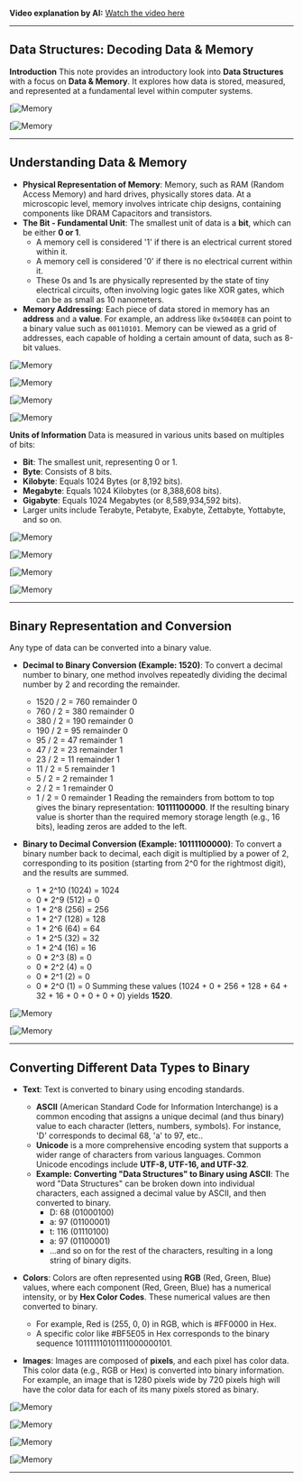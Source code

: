 **Video explanation by AI:** [Watch the video here](https://notebooklm.google.com/notebook/68a51878-3ce2-4a6e-ba12-62bb4ec9e31e?artifactId=ebd2a59a-7b60-4888-a0cf-527074142ba2)

---

## **Data Structures: Decoding Data & Memory**

**Introduction** This note provides an introductory look into **Data Structures** with a focus on **Data & Memory**. It explores how data is stored, measured, and represented at a fundamental level within computer systems.

[![Memory](G:\DSA\Slides\Memory\s1.png)

[![Memory](G:\DSA\Slides\Memory\s2.png)

---
## **Understanding Data & Memory**

- **Physical Representation of Memory**: Memory, such as RAM (Random Access Memory) and hard drives, physically stores data. At a microscopic level, memory involves intricate chip designs, containing components like DRAM Capacitors and transistors.
- **The Bit - Fundamental Unit**: The smallest unit of data is a **bit**, which can be either **0 or 1**.
    - A memory cell is considered '1' if there is an electrical current stored within it.
    - A memory cell is considered '0' if there is no electrical current within it.
    - These 0s and 1s are physically represented by the state of tiny electrical circuits, often involving logic gates like XOR gates, which can be as small as 10 nanometers.
- **Memory Addressing**: Each piece of data stored in memory has an **address** and a **value**. For example, an address like `0x5040E8` can point to a binary value such as `00110101`. Memory can be viewed as a grid of addresses, each capable of holding a certain amount of data, such as 8-bit values.

[![Memory](G:\DSA\Slides\Memory\s3.png)

[![Memory](G:\DSA\Slides\Memory\s4.png)

[![Memory](G:\DSA\Slides\Memory\s5.png)

[![Memory](G:\DSA\Slides\Memory\s6.png)

**Units of Information** Data is measured in various units based on multiples of bits:

- **Bit**: The smallest unit, representing 0 or 1.
- **Byte**: Consists of 8 bits.
- **Kilobyte**: Equals 1024 Bytes (or 8,192 bits).
- **Megabyte**: Equals 1024 Kilobytes (or 8,388,608 bits).
- **Gigabyte**: Equals 1024 Megabytes (or 8,589,934,592 bits).
- Larger units include Terabyte, Petabyte, Exabyte, Zettabyte, Yottabyte, and so on.

[![Memory](G:\DSA\Slides\Memory\s12.png)

[![Memory](G:\DSA\Slides\Memory\s11.png)

[![Memory](G:\DSA\Slides\Memory\s8.png)

[![Memory](G:\DSA\Slides\Memory\s9.png)

---
## **Binary Representation and Conversion**

Any type of data can be converted into a binary value.

- **Decimal to Binary Conversion (Example: 1520)**: To convert a decimal number to binary, one method involves repeatedly dividing the decimal number by 2 and recording the remainder.
    
    - 1520 / 2 = 760 remainder 0
    - 760 / 2 = 380 remainder 0
    - 380 / 2 = 190 remainder 0
    - 190 / 2 = 95 remainder 0
    - 95 / 2 = 47 remainder 1
    - 47 / 2 = 23 remainder 1
    - 23 / 2 = 11 remainder 1
    - 11 / 2 = 5 remainder 1
    - 5 / 2 = 2 remainder 1
    - 2 / 2 = 1 remainder 0
    - 1 / 2 = 0 remainder 1 Reading the remainders from bottom to top gives the binary representation: **10111100000**. If the resulting binary value is shorter than the required memory storage length (e.g., 16 bits), leading zeros are added to the left.
- **Binary to Decimal Conversion (Example: 10111100000)**: To convert a binary number back to decimal, each digit is multiplied by a power of 2, corresponding to its position (starting from 2^0 for the rightmost digit), and the results are summed.
    
    - 1 * 2^10 (1024) = 1024
    - 0 * 2^9 (512) = 0
    - 1 * 2^8 (256) = 256
    - 1 * 2^7 (128) = 128
    - 1 * 2^6 (64) = 64
    - 1 * 2^5 (32) = 32
    - 1 * 2^4 (16) = 16
    - 0 * 2^3 (8) = 0
    - 0 * 2^2 (4) = 0
    - 0 * 2^1 (2) = 0
    - 0 * 2^0 (1) = 0 Summing these values (1024 + 0 + 256 + 128 + 64 + 32 + 16 + 0 + 0 + 0 + 0) yields **1520**.

[![Memory](G:\DSA\Slides\Memory\s13.png)

[![Memory](G:\DSA\Slides\Memory\s14.png)

---
## **Converting Different Data Types to Binary**

- **Text**: Text is converted to binary using encoding standards.
    
    - **ASCII** (American Standard Code for Information Interchange) is a common encoding that assigns a unique decimal (and thus binary) value to each character (letters, numbers, symbols). For instance, 'D' corresponds to decimal 68, 'a' to 97, etc..
    - **Unicode** is a more comprehensive encoding system that supports a wider range of characters from various languages. Common Unicode encodings include **UTF-8, UTF-16, and UTF-32**.
    - **Example: Converting "Data Structures" to Binary using ASCII**: The word "Data Structures" can be broken down into individual characters, each assigned a decimal value by ASCII, and then converted to binary.
        - D: 68 (01000100)
        - a: 97 (01100001)
        - t: 116 (01110100)
        - a: 97 (01100001)
        - ...and so on for the rest of the characters, resulting in a long string of binary digits.
- **Colors**: Colors are often represented using **RGB** (Red, Green, Blue) values, where each component (Red, Green, Blue) has a numerical intensity, or by **Hex Color Codes**. These numerical values are then converted to binary.
    
    - For example, Red is (255, 0, 0) in RGB, which is #FF0000 in Hex.
    - A specific color like #BF5E05 in Hex corresponds to the binary sequence 101111110101111000000101.
- **Images**: Images are composed of **pixels**, and each pixel has color data. This color data (e.g., RGB or Hex) is converted into binary information. For example, an image that is 1280 pixels wide by 720 pixels high will have the color data for each of its many pixels stored as binary.

[![Memory](G:\DSA\Slides\Memory\s15.png)

[![Memory](G:\DSA\Slides\Memory\s16.png)

[![Memory](G:\DSA\Slides\Memory\s17.png)

[![Memory](G:\DSA\Slides\Memory\s17.png)

---

